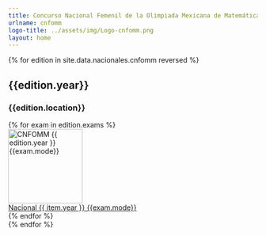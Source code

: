 ```yaml
---
title: Concurso Nacional Femenil de la Olimpiada Mexicana de Matemáticas
urlname: cnfomm
logo-title: ../assets/img/Logo-cnfomm.png
layout: home
---
```

{% for edition in site.data.nacionales.cnfomm reversed %}
<div class="row">
	<div class="col mb-3">
	<h2 class="text-center">{{edition.year}}</h2>
	<h3 class="text-center">{{edition.location}}</h3>
    <div class="row row-cols-1 row-cols-xl-4 row-cols-md-3 g-4">
    {% for exam in edition.exams %}
        <div class="col">
          <div class="card h-100 mb-3">
            <a
              href="{{site.baseurl}}/assets/pdf/Nacionales/CNFOMM/{{edition.year}}-{{exam.tag}}.pdf"
              target="_blank"
              rel="noopener noreferrer"
            >
              <img
                height="150px"
                style="object-fit: contain;"
                class="card-img-top border-bottom bg-white"
                src="{{site.baseurl}}/assets/img/{{edition.thumbnail}}"
                alt="CNFOMM {{ edition.year }} {{exam.mode}}">
            </a>
            <div class="card-body">
              <a
                href="{{site.baseurl}}/assets/pdf/Nacionales/CNFOMM/{{edition.year}}-{{exam.tag}}.pdf"
                target="_blank"
                class="card-link"
                rel="noopener noreferrer"
              >Nacional {{ item.year }} {{exam.mode}}</a>
            </div>
          </div>
        </div>
    {% endfor %}
    </div>
  </div>
</div>
{% endfor %}
